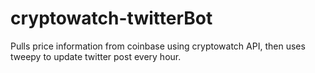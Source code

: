 # cryptowatch-twitterBot
Pulls price information from coinbase using cryptowatch API, then uses tweepy to update twitter post every hour. 
